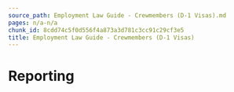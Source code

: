 ```yaml
---
source_path: Employment Law Guide - Crewmembers (D-1 Visas).md
pages: n/a-n/a
chunk_id: 8cdd74c5f0d556f4a873a3d781c3cc91c29cf3e5
title: Employment Law Guide - Crewmembers (D-1 Visas)
---
```

# Reporting
